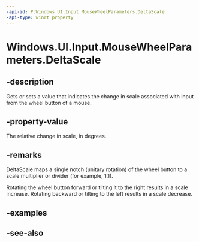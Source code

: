 ```yaml
---
-api-id: P:Windows.UI.Input.MouseWheelParameters.DeltaScale
-api-type: winrt property
---
```


<!-- Property syntax
public float DeltaScale { get;  set; }
-->

# Windows.UI.Input.MouseWheelParameters.DeltaScale

## -description

Gets or sets a value that indicates the change in scale associated with input from the wheel button of a mouse.

## -property-value

The relative change in scale, in degrees.

## -remarks

DeltaScale maps a single notch (unitary rotation) of the wheel button to a scale multiplier or divider (for example, 1.1).

Rotating the wheel button forward or tilting it to the right results in a scale increase. Rotating backward or tilting to the left results in a scale decrease.

## -examples

## -see-also
